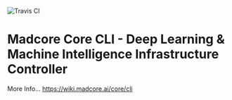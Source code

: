 ![Travis CI](https://travis-ci.org/madcore-ai/cli.svg?branch=master)

# Madcore Core CLI - Deep Learning & Machine Intelligence Infrastructure Controller

More Info...
https://wiki.madcore.ai/core/cli
